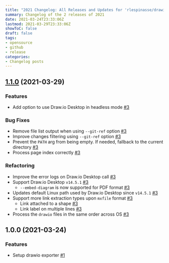 ```yaml
---
title: "2021 Changelog: All Releases and Updates for 'rlespinasse/drawio-exporter'"
summary: Changelog of the 2 releases of 2021
date: 2021-03-24T23:33:06Z
lastmod: 2021-03-29T23:33:06Z
showToC: false
draft: false
tags:
- opensource
- github
- release
categories:
- Changelog posts
---
```

## [1.1.0](https://github.com/rlespinasse/drawio-export/compare/v1.0.0...v1.1.0) (2021-03-29)


### Features

* Add option to use Draw.io Desktop in headless mode [#3](https://github.com/rlespinasse/drawio-exporter/pull/3)

### Bug Fixes

* Remove file list output when using `--git-ref` option [#3](https://github.com/rlespinasse/drawio-exporter/pull/3)
* Improve changes filtering using `--git-ref` option [#3](https://github.com/rlespinasse/drawio-exporter/pull/3)
* Prevent the `PATH` arg from being empty. If needed, fallback to the current directory [#3](https://github.com/rlespinasse/drawio-exporter/pull/3)
* Process page index correctly [#3](https://github.com/rlespinasse/drawio-exporter/pull/3)

### Refactoring

* Improve the error logs on Draw.io Desktop call  [#3](https://github.com/rlespinasse/drawio-exporter/pull/3)
* Support Draw.io Desktop `v14.5.1` [#3](https://github.com/rlespinasse/drawio-exporter/pull/3)
   * `--embed-diagram` is now supported for PDF format [#3](https://github.com/rlespinasse/drawio-exporter/pull/3)
* Updates default Linux path used by Draw.io Desktop since `v14.5.1` [#3](https://github.com/rlespinasse/drawio-exporter/pull/3)
* Support more link extraction types upon `mxfile` format [#3](https://github.com/rlespinasse/drawio-exporter/pull/3)
   * Link attached to a shape [#3](https://github.com/rlespinasse/drawio-exporter/pull/3)
   * Link label on multiple lines [#3](https://github.com/rlespinasse/drawio-exporter/pull/3)
* Process the `drawio` files in the same order across OS [#3](https://github.com/rlespinasse/drawio-exporter/pull/3)



## 1.0.0 (2021-03-24)


### Features

* Setup drawio exporter [#1](https://github.com/rlespinasse/drawio-exporter/pull/1)



